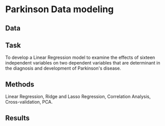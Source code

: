 # Parkinson Data modeling

## Data


## Task
To develop a Linear Regression model to examine the effects of sixteen independent variables on two dependent variables that are determinant in the diagnosis and development of Parkinson's disease.

## Methods
Linear Regression, Ridge and Lasso Regression, Correlation Analysis, Cross-validation, PCA.

## Results
